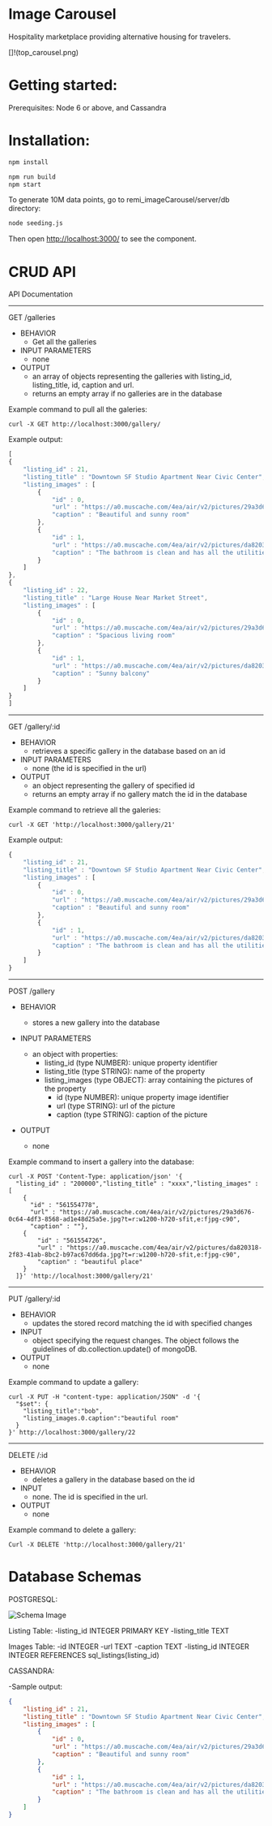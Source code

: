 # Image Carousel

Hospitality marketplace providing alternative housing for travelers. 

[]!(top_carousel.png)

# Getting started:

Prerequisites: Node 6 or above, and Cassandra

# Installation:

```sh
npm install
```

```sh
npm run build
npm start
```
To generate 10M data points, go to remi_imageCarousel/server/db directory: 

```sh
node seeding.js
```

Then open [http://localhost:3000/](http://localhost:3000/) to see the component.<br>

# CRUD API

API Documentation
______________________________________________________________________
GET /galleries
- BEHAVIOR
  - Get all the galleries
- INPUT PARAMETERS
  - none
- OUTPUT
  - an array of objects representing the galleries with listing_id, listing_title, id, caption and url.
  - returns an empty array if no galleries are in the database

Example command to pull all the galeries:
```terminal
curl -X GET http://localhost:3000/gallery/
```

Example output:
```javascript
[
{
	"listing_id" : 21,
	"listing_title" : "Downtown SF Studio Apartment Near Civic Center",
	"listing_images" : [
		{
			"id" : 0,
			"url" : "https://a0.muscache.com/4ea/air/v2/pictures/29a3d676-0c64-4df3-8568-ad1e48d25a5e.jpg?t=r:w1200-h720-sfit,e:fjpg-c90",
			"caption" : "Beautiful and sunny room"
		},
		{
			"id" : 1,
			"url" : "https://a0.muscache.com/4ea/air/v2/pictures/da820318-2f83-41ab-8bc2-b97ac67dd6da.jpg?t=r:w1200-h720-sfit,e:fjpg-c90",
			"caption" : "The bathroom is clean and has all the utilities"
		}
	]
},
{
	"listing_id" : 22,
	"listing_title" : "Large House Near Market Street",
	"listing_images" : [
		{
			"id" : 0,
			"url" : "https://a0.muscache.com/4ea/air/v2/pictures/29a3d676-0c64-4df3-8568-ad1e48d25a5e.jpg?t=r:w1200-h720-sfit,e:fjpg-c20",
			"caption" : "Spacious living room"
		},
		{
			"id" : 1,
			"url" : "https://a0.muscache.com/4ea/air/v2/pictures/da820318-2f83-41ab-8bc2-b97ac67dd6da.jpg?t=r:w1200-h720-sfit,e:fjpg-c70",
			"caption" : "Sunny balcony"
		}
	]
}
]
```
______________________________________________________________________
GET /gallery/:id
- BEHAVIOR
  - retrieves a specific gallery in the database based on an id
- INPUT PARAMETERS
  - none (the id is specified in the url)
- OUTPUT
  - an object representing the gallery of specified id
  - returns an empty array if no gallery match the id in the database

Example command to retrieve all the galeries:
```terminal
curl -X GET 'http://localhost:3000/gallery/21'
```

Example output:
```javascript
{
	"listing_id" : 21,
	"listing_title" : "Downtown SF Studio Apartment Near Civic Center",
	"listing_images" : [
		{
			"id" : 0,
			"url" : "https://a0.muscache.com/4ea/air/v2/pictures/29a3d676-0c64-4df3-8568-ad1e48d25a5e.jpg?t=r:w1200-h720-sfit,e:fjpg-c90",
			"caption" : "Beautiful and sunny room"
		},
		{
			"id" : 1,
			"url" : "https://a0.muscache.com/4ea/air/v2/pictures/da820318-2f83-41ab-8bc2-b97ac67dd6da.jpg?t=r:w1200-h720-sfit,e:fjpg-c90",
			"caption" : "The bathroom is clean and has all the utilities"
		}
	]
}
```
______________________________________________________________________
POST /gallery
- BEHAVIOR
  - stores a new gallery into the database
- INPUT PARAMETERS
  - an object with properties:
    - listing_id (type NUMBER): unique property identifier
    - listing_title (type STRING): name of the property
    - listing_images (type OBJECT): array containing the pictures of the property
        - id (type NUMBER): unique property image identifier
        - url (type STRING): url of the picture
        - caption (type STRING): caption of the picture

- OUTPUT
  - none

Example command to insert a gallery into the database: 
```terminal
curl -X POST 'Content-Type: application/json' '{
  "listing_id" : "200000","listing_title" : "xxxx","listing_images" : [
    {
      "id" : "561554778",
      "url" : "https://a0.muscache.com/4ea/air/v2/pictures/29a3d676-0c64-4df3-8568-ad1e48d25a5e.jpg?t=r:w1200-h720-sfit,e:fjpg-c90",
      "caption" : ""},
    {
        "id" : "561554726",
        "url" : "https://a0.muscache.com/4ea/air/v2/pictures/da820318-2f83-41ab-8bc2-b97ac67dd6da.jpg?t=r:w1200-h720-sfit,e:fjpg-c90",
        "caption" : "beautiful place"
    }
  ]}' 'http://localhost:3000/gallery/21'
```

______________________________________________________________________
PUT /gallery/:id
- BEHAVIOR
  - updates the stored record matching the id with specified changes
- INPUT
  - object specifying the request changes. The object follows the guidelines of db.collection.update() of mongoDB.
- OUTPUT
  - none

Example command to update a gallery: 
```terminal
curl -X PUT -H "content-type: application/JSON" -d '{
  "$set": {
    "listing_title":"bob",
    "listing_images.0.caption":"beautiful room"
  }
}' http://localhost:3000/gallery/22
```
______________________________________________________________________
DELETE /:id
- BEHAVIOR
  - deletes a gallery in the database based on the id
- INPUT
  - none. The id is specified in the url.
- OUTPUT
  - none

Example command to delete a gallery:
```terminal
Curl -X DELETE 'http://localhost:3000/gallery/21'
```

# Database Schemas

POSTGRESQL:

![Schema Image](https://user-images.githubusercontent.com/56744348/74473709-ebe58e80-4e58-11ea-8c61-eff16c58fcd1.png)

Listing Table:
-listing_id INTEGER PRIMARY KEY
-listing_title TEXT

Images Table:
-id INTEGER
-url TEXT
-caption TEXT
-listing_id INTEGER INTEGER REFERENCES sql_listings(listing_id)

CASSANDRA:

-Sample output:
```json
{
	"listing_id" : 21,
	"listing_title" : "Downtown SF Studio Apartment Near Civic Center",
	"listing_images" : [
		{
			"id" : 0,
			"url" : "https://a0.muscache.com/4ea/air/v2/pictures/29a3d676-0c64-4df3-8568-ad1e48d25a5e.jpg?t=r:w1200-h720-sfit,e:fjpg-c90",
			"caption" : "Beautiful and sunny room"
		},
		{
			"id" : 1,
			"url" : "https://a0.muscache.com/4ea/air/v2/pictures/da820318-2f83-41ab-8bc2-b97ac67dd6da.jpg?t=r:w1200-h720-sfit,e:fjpg-c90",
			"caption" : "The bathroom is clean and has all the utilities"
		}
	]
}
```
